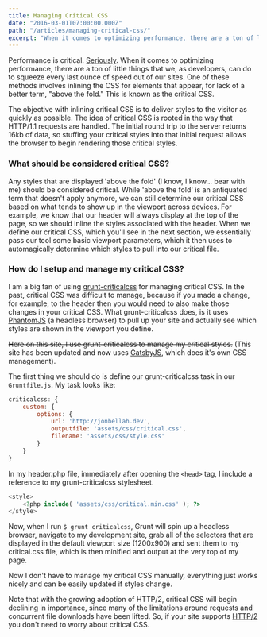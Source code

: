 ```yaml
---
title: Managing Critical CSS
date: "2016-03-01T07:00:00.000Z"
path: "/articles/managing-critical-css/"
excerpt: "When it comes to optimizing performance, there are a ton of little things that we, as developers, can do to squeeze every last ounce of speed out of our sites. One of these methods involves inlining the CSS for elements that appear."
---
```


Performance is critical. [Seriously](https://wpostats.com/). When it comes to optimizing performance, there are a ton of little things that we, as developers, can do to squeeze every last ounce of speed out of our sites. One of these methods involves inlining the CSS for elements that appear, for lack of a better term, "above the fold." This is known as the critical CSS.

The objective with inlining critical CSS is to deliver styles to the visitor as quickly as possible. The idea of critical CSS is rooted in the way that HTTP/1.1 requests are handled. The initial round trip to the server returns 16kb of data, so stuffing your critical styles into that initial request allows the browser to begin rendering those critical styles.

### What should be considered critical CSS?

Any styles that are displayed 'above the fold' (I know, I know... bear with me) should be considered critical. While 'above the fold' is an antiquated term that doesn't apply anymore, we can still determine our critical CSS based on what tends to show up in the viewport across devices. For example, we know that our header will always display at the top of the page, so we should inline the styles associated with the header. When we define our critical CSS, which you'll see in the next section, we essentially pass our tool some basic viewport parameters, which it then uses to automagically determine which styles to pull into our critical file.

### How do I setup and manage my critical CSS?

I am a big fan of using [grunt-criticalcss](https://github.com/filamentgroup/grunt-criticalcss) for managing critical CSS. In the past, critical CSS was difficult to manage, because if you made a change, for example, to the header then you would need to also make those changes in your critical CSS. What grunt-criticalcss does, is it uses [PhantomJS](http://phantomjs.org/) (a headless browser) to pull up your site and actually see which styles are shown in the viewport you define.

~~Here on this site, I use grunt-criticalcss to manage my critical styles.~~ (This site has been updated and now uses [GatsbyJS](https://gatsbyjs.org), which does it's own CSS management).

The first thing we should do is define our grunt-criticalcss task in our `Gruntfile.js`. My task looks like:

```javascript
criticalcss: {
    custom: {
        options: {
            url: 'http://jonbellah.dev',
            outputfile: 'assets/css/critical.css',
            filename: 'assets/css/style.css'
        }
    }
}
```

In my header.php file, immediately after opening the `<head>` tag, I include a reference to my grunt-criticalcss stylesheet.

```php
<style>
    <?php include( 'assets/css/critical.min.css' ); ?>
</style>
```

Now, when I run `$ grunt criticalcss`, Grunt will spin up a headless browser, navigate to my development site, grab all of the selectors that are displayed in the default viewport size (1200x900) and sent them to my critical.css file, which is then minified and output at the very top of my page.

Now I don't have to manage my critical CSS manually, everything just works nicely and can be easily updated if styles change.

Note that with the growing adoption of HTTP/2, critical CSS will begin declining in importance, since many of the limitations around requests and concurrent file downloads have been lifted. So, if your site supports [HTTP/2](https://http2.github.io/) you don't need to worry about critical CSS.